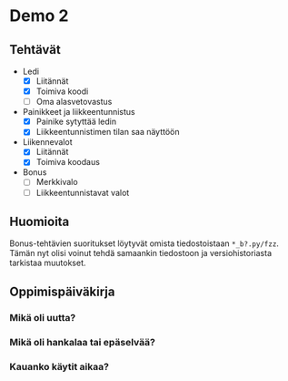 # Demo 2

## Tehtävät

- Ledi
  - [X] Liitännät
  - [X] Toimiva koodi
  - [ ] Oma alasvetovastus
- Painikkeet ja liikkeentunnistus
  - [X] Painike sytyttää ledin
  - [X] Liikkeentunnistimen tilan saa näyttöön
- Liikennevalot
  - [X] Liitännät
  - [X] Toimiva koodaus
- Bonus
  - [ ] Merkkivalo
  - [ ] Liikkeentunnistavat valot

## Huomioita

Bonus-tehtävien suoritukset löytyvät omista tiedostoistaan `*_b?.py/fzz`.
Tämän nyt olisi voinut tehdä samaankin tiedostoon ja versiohistoriasta
tarkistaa muutokset.

## Oppimispäiväkirja

### Mikä oli uutta?

### Mikä oli hankalaa tai epäselvää?

### Kauanko käytit aikaa?
